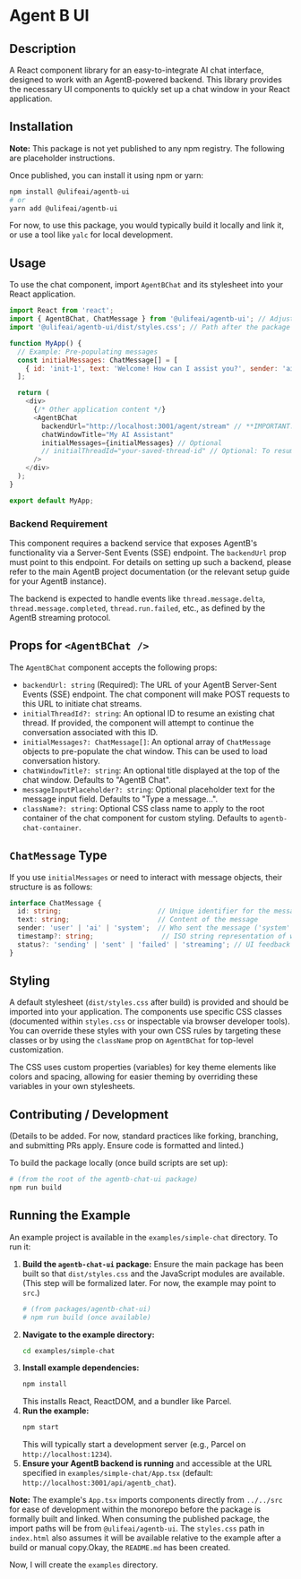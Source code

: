 # Agent B UI 

## Description

A React component library for an easy-to-integrate AI chat interface, designed to work with an AgentB-powered backend. This library provides the necessary UI components to quickly set up a chat window in your React application.

## Installation

**Note:** This package is not yet published to any npm registry. The following are placeholder instructions.

Once published, you can install it using npm or yarn:

```bash
npm install @ulifeai/agentb-ui
# or
yarn add @ulifeai/agentb-ui
```

For now, to use this package, you would typically build it locally and link it, or use a tool like `yalc` for local development.

## Usage

To use the chat component, import `AgentBChat` and its stylesheet into your React application.

```javascript
import React from 'react';
import { AgentBChat, ChatMessage } from '@ulifeai/agentb-ui'; // Adjust path if using locally from source
import '@ulifeai/agentb-ui/dist/styles.css'; // Path after the package is built

function MyApp() {
  // Example: Pre-populating messages
  const initialMessages: ChatMessage[] = [
    { id: 'init-1', text: 'Welcome! How can I assist you?', sender: 'ai', status: 'sent', timestamp: new Date().toISOString() },
  ];

  return (
    <div>
      {/* Other application content */}
      <AgentBChat
        backendUrl="http://localhost:3001/agent/stream" // **IMPORTANT:** Replace with your actual AgentB backend SSE endpoint
        chatWindowTitle="My AI Assistant"
        initialMessages={initialMessages} // Optional
        // initialThreadId="your-saved-thread-id" // Optional: To resume a previous conversation
      />
    </div>
  );
}

export default MyApp;
```

### Backend Requirement

This component requires a backend service that exposes AgentB's functionality via a Server-Sent Events (SSE) endpoint. The `backendUrl` prop must point to this endpoint. For details on setting up such a backend, please refer to the main AgentB project documentation (or the relevant setup guide for your AgentB instance).

The backend is expected to handle events like `thread.message.delta`, `thread.message.completed`, `thread.run.failed`, etc., as defined by the AgentB streaming protocol.

## Props for `<AgentBChat />`

The `AgentBChat` component accepts the following props:

*   `backendUrl: string` (Required): The URL of your AgentB Server-Sent Events (SSE) endpoint. The chat component will make POST requests to this URL to initiate chat streams.
*   `initialThreadId?: string`: An optional ID to resume an existing chat thread. If provided, the component will attempt to continue the conversation associated with this ID.
*   `initialMessages?: ChatMessage[]`: An optional array of `ChatMessage` objects to pre-populate the chat window. This can be used to load conversation history.
*   `chatWindowTitle?: string`: An optional title displayed at the top of the chat window. Defaults to "AgentB Chat".
*   `messageInputPlaceholder?: string`: Optional placeholder text for the message input field. Defaults to "Type a message...".
*   `className?: string`: Optional CSS class name to apply to the root container of the chat component for custom styling. Defaults to `agentb-chat-container`.

## `ChatMessage` Type

If you use `initialMessages` or need to interact with message objects, their structure is as follows:

```typescript
interface ChatMessage {
  id: string;                        // Unique identifier for the message
  text: string;                      // Content of the message
  sender: 'user' | 'ai' | 'system';  // Who sent the message ('system' for status/error messages)
  timestamp?: string;                 // ISO string representation of when the message was sent/received
  status?: 'sending' | 'sent' | 'failed' | 'streaming'; // UI feedback on message state
}
```

## Styling

A default stylesheet (`dist/styles.css` after build) is provided and should be imported into your application. The components use specific CSS classes (documented within `styles.css` or inspectable via browser developer tools). You can override these styles with your own CSS rules by targeting these classes or by using the `className` prop on `AgentBChat` for top-level customization.

The CSS uses custom properties (variables) for key theme elements like colors and spacing, allowing for easier theming by overriding these variables in your own stylesheets.

## Contributing / Development

(Details to be added. For now, standard practices like forking, branching, and submitting PRs apply. Ensure code is formatted and linted.)

To build the package locally (once build scripts are set up):
```bash
# (from the root of the agentb-chat-ui package)
npm run build
```

## Running the Example

An example project is available in the `examples/simple-chat` directory. To run it:

1.  **Build the `agentb-chat-ui` package:** Ensure the main package has been built so that `dist/styles.css` and the JavaScript modules are available. (This step will be formalized later. For now, the example may point to `src`.)
    ```bash
    # (from packages/agentb-chat-ui)
    # npm run build (once available)
    ```
2.  **Navigate to the example directory:**
    ```bash
    cd examples/simple-chat
    ```
3.  **Install example dependencies:**
    ```bash
    npm install
    ```
    This installs React, ReactDOM, and a bundler like Parcel.
4.  **Run the example:**
    ```bash
    npm start
    ```
    This will typically start a development server (e.g., Parcel on `http://localhost:1234`).
5.  **Ensure your AgentB backend is running** and accessible at the URL specified in `examples/simple-chat/App.tsx` (default: `http://localhost:3001/api/agentb_chat`).

**Note:** The example's `App.tsx` imports components directly from `../../src` for ease of development within the monorepo before the package is formally built and linked. When consuming the published package, the import paths will be from `@ulifeai/agentb-ui`. The `styles.css` path in `index.html` also assumes it will be available relative to the example after a build or manual copy.Okay, the `README.md` has been created.

Now, I will create the `examples` directory.
